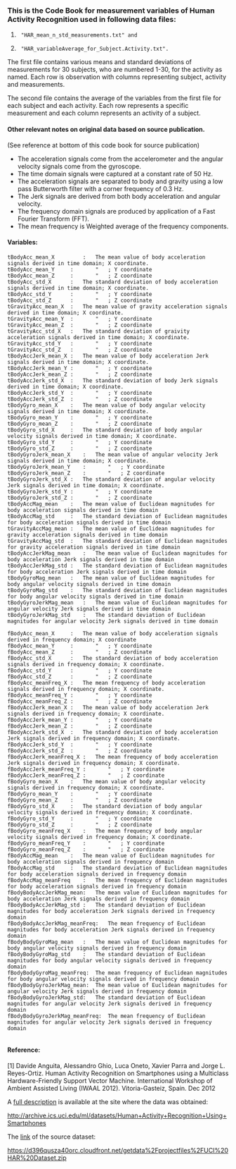 ### This is the Code Book for measurement variables of Human Activity Recognition used in following data files: 
1.      "HAR_mean_n_std_measurements.txt" and 
2.      "HAR_variableAverage_for_Subject.Activity.txt".

The first file contains various means and standard deviations of measurements for 30 subjects, who are numbered 1-30, for the activity as named. Each row is observation with columns representing subject, activity and measurements. 

The second file contains the average of the variables from the first file for each subject and each activity. Each row represents a specific measurement and each column represents an activity of a subject.

#### Other relevant notes on original data based on source publication.
(See reference at bottom of this code book for source publication)
* The acceleration signals come from the accelerometer and the angular velocity signals come from the gyroscope.
* The time domain signals were captured at a constant rate of 50 Hz.
* The acceleration signals are separated to body and gravity using a low pass Butterworth filter with a corner frequency of 0.3 Hz.
* The Jerk signals are derived from both body acceleration and angular velocity.
* The frequency domain signals are produced by application of a Fast Fourier Transform (FFT).
* The mean frequency is Weighted average of the frequency components.


#### Variables:
```
tBodyAcc_mean_X        	:	The mean value of body acceleration signals derived in time domain; X coordinate.  
tBodyAcc_mean_Y		:		"	; Y coordinate
tBodyAcc_mean_Z		:		"	; Z coordinate
tBodyAcc_std_X		:	The standard deviation of body acceleration signals derived in time domain; X coordinate.
tBodyAcc_std_Y		:		"	; Y coordinate
tBodyAcc_std_Z		:		"	; Z coordinate
tGravityAcc_mean_X	:	The mean value of gravity acceleration signals derived in time domain; X coordinate.  	
tGravityAcc_mean_Y	:		"	; Y coordinate
tGravityAcc_mean_Z	:		"	; Z coordinate
tGravityAcc_std_X	:	The standard deviation of graivity acceleration signals derived in time domain; X coordinate.
tGravityAcc_std_Y	:		"	; Y coordinate
tGravityAcc_std_Z	:		"	; Z coordinate
tBodyAccJerk_mean_X	:	The mean value of body acceleration Jerk signals derived in time domain; X coordinate.
tBodyAccJerk_mean_Y	:		"	; Y coordinate
tBodyAccJerk_mean_Z	:		"	; Z coordinate
tBodyAccJerk_std_X	:	The standard deviation of body Jerk signals derived in time domain; X coordinate.	
tBodyAccJerk_std_Y	:		"	; Y coordinate
tBodyAccJerk_std_Z	:		"	; Z coordinate
tBodyGyro_mean_X	:	The mean value of body angular velocity signals derived in time domain; X coordinate.
tBodyGyro_mean_Y	:		"	; Y coordinate
tBodyGyro_mean_Z	:		"	; Z coordinate
tBodyGyro_std_X		:	The standard deviation of body angular velocity signals derived in time domain; X coordinate.
tBodyGyro_std_Y		:		"	; Y coordinate
tBodyGyro_std_Z		:		"	; Z coordinate
tBodyGyroJerk_mean_X	:	The mean value of angular velocity Jerk signals derived in time domain; X coordinate.
tBodyGyroJerk_mean_Y	:		"	; Y coordinate
tBodyGyroJerk_mean_Z	:		"	; Z coordinate
tBodyGyroJerk_std_X	:	The standard deviation of angular velocity Jerk signals derived in time domain; X coordinate.
tBodyGyroJerk_std_Y	:		"	; Y coordinate
tBodyGyroJerk_std_Z	:		"	; Z coordinate
tBodyAccMag_mean	:	The mean value of Euclidean magnitudes for body acceleration signals derived in time domain
tBodyAccMag_std		:	The standard deviation of Euclidean magnitudes for body acceleration signals derived in time domain
tGravityAccMag_mean	:	The mean value of Euclidean magnitudes for gravity acceleration signals derived in time domain
tGravityAccMag_std	:	The standard deviation of Euclidean magnitudes for gravity acceleration signals derived in time domain
tBodyAccJerkMag_mean	:	The mean value of Euclidean magnitudes for body acceleration Jerk signals derived in time domain
tBodyAccJerkMag_std	:	The standard deviation of Euclidean magnitudes for body acceleration Jerk signals derived in time domain
tBodyGyroMag_mean	:	The mean value of Euclidean magnitudes for body angular velocity signals derived in time domain
tBodyGyroMag_std	:	The standard deviation of Euclidean magnitudes for body angular velocity signals derived in time domain
tBodyGyroJerkMag_mean	:	The mean value of Euclidean magnitudes for angular velocity Jerk signals derived in time domain
tBodyGyroJerkMag_std	:	The standard deviation of Euclidean magnitudes for angular velocity Jerk signals derived in time domain

fBodyAcc_mean_X		:	The mean value of body acceleration signals derived in frequency domain; X coordinate
fBodyAcc_mean_Y		:		"	; Y coordinate
fBodyAcc_mean_Z		:		"	; Z coordinate
fBodyAcc_std_X		:	The standard deviation of body acceleration signals derived in frequency domain; X coordinate.
fBodyAcc_std_Y		:		"	; Y coordinate
fBodyAcc_std_Z		:		"	; Z coordinate
fBodyAcc_meanFreq_X	:	The mean frequency of body acceleration signals derived in frequency domain; X coordinate.
fBodyAcc_meanFreq_Y	:		"	; Y coordinate
fBodyAcc_meanFreq_Z	:		"	; Z coordinate
fBodyAccJerk_mean_X	:	The mean value of body acceleration Jerk signals derived in frequency domain; X coordinate.
fBodyAccJerk_mean_Y	:		"	; Y coordinate
fBodyAccJerk_mean_Z	:		"	; Z coordinate
fBodyAccJerk_std_X	:	The standard deviation of body acceleration Jerk signals derived in frequency domain; X coordinate.
fBodyAccJerk_std_Y	:		"	; Y coordinate
fBodyAccJerk_std_Z	:		"	; Z coordinate
fBodyAccJerk_meanFreq_X	:	The mean frequency of body acceleration Jerk signals derived in frequency domain; X coordinate.
fBodyAccJerk_meanFreq_Y	:		"	; Y coordinate
fBodyAccJerk_meanFreq_Z	:		"	; Z coordinate
fBodyGyro_mean_X	:	The mean value of body angular velocity signals derived in frequency domain; X coordinate.
fBodyGyro_mean_Y	:		"	; Y coordinate
fBodyGyro_mean_Z	:		"	; Z coordinate
fBodyGyro_std_X		:	The standard deviation of body angular velocity signals derived in frequency domain; X coordinate.
fBodyGyro_std_Y		:		"	; Y coordinate
fBodyGyro_std_Z		:		"	; Z coordinate
fBodyGyro_meanFreq_X	:	The mean frequency of body angular velocity signals derived in frequency domain; X coordinate.
fBodyGyro_meanFreq_Y	:		"	; Y coordinate	
fBodyGyro_meanFreq_Z	:		"	; Z coordinate
fBodyAccMag_mean	:	The mean value of Euclidean magnitudes for body acceleration signals derived in frequency domain
fBodyAccMag_std		:	The standard deviation of Euclidean magnitudes for body acceleration signals derived in frequency domain
fBodyAccMag_meanFreq	:	The mean frequency of Euclidean magnitudes for body acceleration signals derived in frequency domain
fBodyBodyAccJerkMag_mean:	The mean value of Euclidean magnitudes for body acceleration Jerk signals derived in frequency domain	
fBodyBodyAccJerkMag_std	:	The standard deviation of Euclidean magnitudes for body acceleration Jerk signals derived in frequency domain
fBodyBodyAccJerkMag_meanFreq:	The mean frequency of Euclidean magnitudes for body acceleration Jerk signals derived in frequency domain	
fBodyBodyGyroMag_mean	:	The mean value of Euclidean magnitudes for body angular velocity signals derived in frequency domain
fBodyBodyGyroMag_std	:	The standard deviation of Euclidean magnitudes for body angular velocity signals derived in frequency domain
fBodyBodyGyroMag_meanFreq:	The mean frequency of Euclidean magnitudes for body angular velocity signals derived in frequency domain
fBodyBodyGyroJerkMag_mean:	The mean value of Euclidean magnitudes for angular velocity Jerk signals derived in frequency domain
fBodyBodyGyroJerkMag_std:	The standard deviation of Euclidean magnitudes for angular velocity Jerk signals derived in frequency domain
fBodyBodyGyroJerkMag_meanFreq:	The mean frequency of Euclidean magnitudes for angular velocity Jerk signals derived in frequency domain
	
```

#### Reference:
[1] Davide Anguita, Alessandro Ghio, Luca Oneto, Xavier Parra and Jorge L. Reyes-Ortiz. Human Activity Recognition on Smartphones using a Multiclass Hardware-Friendly Support Vector Machine. International Workshop of Ambient Assisted Living (IWAAL 2012). Vitoria-Gasteiz, Spain. Dec 2012

A [full description](http://archive.ics.uci.edu/ml/datasets/Human+Activity+Recognition+Using+Smartphones) is available at the site where the data was obtained:

http://archive.ics.uci.edu/ml/datasets/Human+Activity+Recognition+Using+Smartphones

The [link](https://d396qusza40orc.cloudfront.net/getdata%2Fprojectfiles%2FUCI%20HAR%20Dataset.zip) of the source dataset:

https://d396qusza40orc.cloudfront.net/getdata%2Fprojectfiles%2FUCI%20HAR%20Dataset.zip

